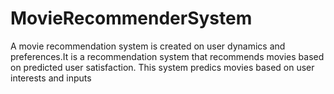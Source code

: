 # MovieRecommenderSystem
A movie recommendation system is created on user dynamics and preferences.It is a recommendation system that recommends movies based on predicted user satisfaction. This system predics movies based on user interests and inputs
